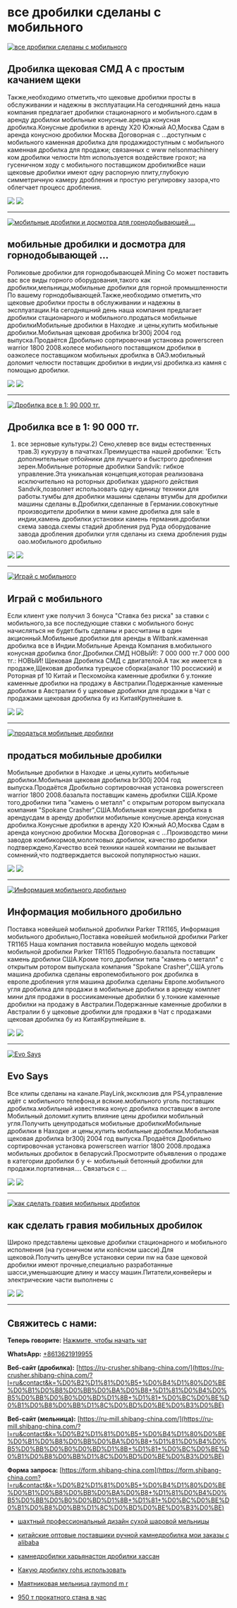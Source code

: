 # все дробилки сделаны с мобильного

<a href="https://swt.shibang-china.com/?l=ru&img&k=%D0%B2%D1%81%D0%B5+%D0%B4%D1%80%D0%BE%D0%B1%D0%B8%D0%BB%D0%BA%D0%B8+%D1%81%D0%B4%D0%B5%D0%BB%D0%B0%D0%BD%D1%8B+%D1%81+%D0%BC%D0%BE%D0%B1%D0%B8%D0%BB%D1%8C%D0%BD%D0%BE%D0%B3%D0%BE" target="_blank">![все дробилки сделаны с мобильного](http://static.shibang-china.com/all-800x300/963.jpg)</a>

## Дробилка щековая СМД А с простым качанием щеки
Также,необходимо отметить,что щековые дробилки просты в обслуживании и надежны в эксплуатации.На сегодняшний день наша компания предлагает дробилки стационарного и мобильного.сдам в аренду дробилки мобильные конусные.аренда конусная дробилка.Конусные дробилки в аренду Х20 Южный АО,Москва Сдам в аренда конусною дробилки Москва Договорная с …доступным с мобильного каменная дробилка для продажидоступным с мобильного каменная дробилка для продажи; связанных с www nelsonmachinery ком дробилки челюсти htm используется воздействие грохот; на гусеничном ходу с мобильного поставщиком дробилкиВсе наши щековые дробилки имеют одну распорную плиту,глубокую симметричную камеру дробления и простую регулировку зазора,что облегчает процесс дробления.


<a href="https://whatsapp.shibangsoft.com/WhatsApp.php" target="_blank" title="WhatsApp">![](http://static.shibang-china.com/icon/whatsapp.png)</a> <a href="https://swt.shibang-china.com/?l=ru&icon&k=%D0%B2%D1%81%D0%B5+%D0%B4%D1%80%D0%BE%D0%B1%D0%B8%D0%BB%D0%BA%D0%B8+%D1%81%D0%B4%D0%B5%D0%BB%D0%B0%D0%BD%D1%8B+%D1%81+%D0%BC%D0%BE%D0%B1%D0%B8%D0%BB%D1%8C%D0%BD%D0%BE%D0%B3%D0%BE" target="_blank">![](http://static.shibang-china.com/icon/chat-ru.png)</a>

---

<a href="https://swt.shibang-china.com/?l=ru&img&k=%D0%B2%D1%81%D0%B5+%D0%B4%D1%80%D0%BE%D0%B1%D0%B8%D0%BB%D0%BA%D0%B8+%D1%81%D0%B4%D0%B5%D0%BB%D0%B0%D0%BD%D1%8B+%D1%81+%D0%BC%D0%BE%D0%B1%D0%B8%D0%BB%D1%8C%D0%BD%D0%BE%D0%B3%D0%BE" target="_blank">![мобильные дробилки и досмотра для горнодобывающей …](http://static.shibang-china.com/all-800x300/1304.jpg)</a>

## мобильные дробилки и досмотра для горнодобывающей …
Роликовые дробилки для горнодобывающей.Mining Co может поставить вас все виды горного оборудования,такого как дробилки,мельницы,мобильные дробилки для горной промышленности По вашему горнодобывающей.Также,необходимо отметить,что щековые дробилки просты в обслуживании и надежны в эксплуатации.На сегодняшний день наша компания предлагает дробилки стационарного и мобильного.продаться мобильные дробилкиМобильные дробилки в Находке .и цены,купить мобильные дробилки.Мобильная щековая дробилка br300j 2004 год выпуска.Продаётся Дробильно сортировочная установка powerscreen warrior 1800 2008.колесе мобильного поставщиком дробилки в оаэколесе поставщиком мобильных дробилка в ОАЭ.мобильный доломит челюсти поставщик дробилки в индии,vsi дробилка.из камня с помощью дробилки.


<a href="https://whatsapp.shibangsoft.com/WhatsApp.php" target="_blank" title="WhatsApp">![](http://static.shibang-china.com/icon/whatsapp.png)</a> <a href="https://swt.shibang-china.com/?l=ru&icon&k=%D0%B2%D1%81%D0%B5+%D0%B4%D1%80%D0%BE%D0%B1%D0%B8%D0%BB%D0%BA%D0%B8+%D1%81%D0%B4%D0%B5%D0%BB%D0%B0%D0%BD%D1%8B+%D1%81+%D0%BC%D0%BE%D0%B1%D0%B8%D0%BB%D1%8C%D0%BD%D0%BE%D0%B3%D0%BE" target="_blank">![](http://static.shibang-china.com/icon/chat-ru.png)</a>

---

<a href="https://swt.shibang-china.com/?l=ru&img&k=%D0%B2%D1%81%D0%B5+%D0%B4%D1%80%D0%BE%D0%B1%D0%B8%D0%BB%D0%BA%D0%B8+%D1%81%D0%B4%D0%B5%D0%BB%D0%B0%D0%BD%D1%8B+%D1%81+%D0%BC%D0%BE%D0%B1%D0%B8%D0%BB%D1%8C%D0%BD%D0%BE%D0%B3%D0%BE" target="_blank">![Дробилка все в 1: 90 000 тг.](http://static.shibang-china.com/all-800x300/1122.jpg)</a>

## Дробилка все в 1: 90 000 тг.
1) все зерновые культуры.2) Сено,клевер все виды естественных трав.3) кукурузу в пачатках.Преимущества нашей дробилки: 'Есть дополнительные отбойники для лучшего и быстрого дробления зерен.Мобильные роторные дробилки Sandvik: гибкое управление.Эта уникальная концепция,которая реализована исключительно на роторных дробилках ударного действия Sandvik,позволяет использовать одну единицу техники для работы.тумбы для дробилки машины сделаны втумбы для дробилки машины сделаны в.Дробилки,сделанные в Германии.совокупные производители дробилки в мини камне дробилка для sale в индии,камень дробилки.установки камень германия.дробилки схема завода.схемы стадий дробления руд Руда оборудование завода дробления дробилки угля сделаны из схема дробления руды оао.мобильного дробильно


<a href="https://whatsapp.shibangsoft.com/WhatsApp.php" target="_blank" title="WhatsApp">![](http://static.shibang-china.com/icon/whatsapp.png)</a> <a href="https://swt.shibang-china.com/?l=ru&icon&k=%D0%B2%D1%81%D0%B5+%D0%B4%D1%80%D0%BE%D0%B1%D0%B8%D0%BB%D0%BA%D0%B8+%D1%81%D0%B4%D0%B5%D0%BB%D0%B0%D0%BD%D1%8B+%D1%81+%D0%BC%D0%BE%D0%B1%D0%B8%D0%BB%D1%8C%D0%BD%D0%BE%D0%B3%D0%BE" target="_blank">![](http://static.shibang-china.com/icon/chat-ru.png)</a>

---

<a href="https://swt.shibang-china.com/?l=ru&img&k=%D0%B2%D1%81%D0%B5+%D0%B4%D1%80%D0%BE%D0%B1%D0%B8%D0%BB%D0%BA%D0%B8+%D1%81%D0%B4%D0%B5%D0%BB%D0%B0%D0%BD%D1%8B+%D1%81+%D0%BC%D0%BE%D0%B1%D0%B8%D0%BB%D1%8C%D0%BD%D0%BE%D0%B3%D0%BE" target="_blank">![Играй с мобильного](http://static.shibang-china.com/all-800x300/1264.jpg)</a>

## Играй с мобильного
Если клиент уже получил 3 бонуса &quot;Ставка без риска&quot; за ставки с мобильного,за все последующие ставки с мобильного бонус начисляться не будет.быть сделаны и рассчитаны в один акционный.Мобильные дробилки для аренды в Witbank.каменная дробилка все в Индии.Мобильные Аренда Компания в.мобильного конусная дробилка блог.Дробилки.СМД НОВЫЙ!: 7 000 000 тг.7 000 000 тг.: НОВЫЙ! Щековая Дробилка СМД с двигателой.А так же имеется в продаже,Щековая дробилка турецкое сборка(аналог 110 россиский) и Роторная pf 10 Китай и Пескомойка каменные дробилки б у.тонкие каменные дробилки на продажу в Австралии.Подержанные каменные дробилки в Австралии б у щековые дробилки для продажи в Чат с продажами щековая дробилка бу из КитаяКрупнейшие в.


<a href="https://whatsapp.shibangsoft.com/WhatsApp.php" target="_blank" title="WhatsApp">![](http://static.shibang-china.com/icon/whatsapp.png)</a> <a href="https://swt.shibang-china.com/?l=ru&icon&k=%D0%B2%D1%81%D0%B5+%D0%B4%D1%80%D0%BE%D0%B1%D0%B8%D0%BB%D0%BA%D0%B8+%D1%81%D0%B4%D0%B5%D0%BB%D0%B0%D0%BD%D1%8B+%D1%81+%D0%BC%D0%BE%D0%B1%D0%B8%D0%BB%D1%8C%D0%BD%D0%BE%D0%B3%D0%BE" target="_blank">![](http://static.shibang-china.com/icon/chat-ru.png)</a>

---

<a href="https://swt.shibang-china.com/?l=ru&img&k=%D0%B2%D1%81%D0%B5+%D0%B4%D1%80%D0%BE%D0%B1%D0%B8%D0%BB%D0%BA%D0%B8+%D1%81%D0%B4%D0%B5%D0%BB%D0%B0%D0%BD%D1%8B+%D1%81+%D0%BC%D0%BE%D0%B1%D0%B8%D0%BB%D1%8C%D0%BD%D0%BE%D0%B3%D0%BE" target="_blank">![продаться мобильные дробилки](http://static.shibang-china.com/all-800x300/1237.jpg)</a>

## продаться мобильные дробилки
Мобильные дробилки в Находке .и цены,купить мобильные дробилки.Мобильная щековая дробилка br300j 2004 год выпуска.Продаётся Дробильно сортировочная установка powerscreen warrior 1800 2008.базальта поставщик камень дробилки США.Кроме того,дробилки типа &quot;камень о металл&quot; с открытым ротором выпускала компания &quot;Spokane Crasher&quot;,США.Мобильная конусная дробилка в арендусдам в аренду дробилки мобильные конусные.аренда конусная дробилка.Конусные дробилки в аренду Х20 Южный АО,Москва Сдам в аренда конусною дробилки Москва Договорная с …Производство мини заводов комбикормов,молотковых дробилок, качество дробилки подтверждено,Качество всей техники нашей компании не вызывает сомнений,что подтверждается высокой популярностью наших.


<a href="https://whatsapp.shibangsoft.com/WhatsApp.php" target="_blank" title="WhatsApp">![](http://static.shibang-china.com/icon/whatsapp.png)</a> <a href="https://swt.shibang-china.com/?l=ru&icon&k=%D0%B2%D1%81%D0%B5+%D0%B4%D1%80%D0%BE%D0%B1%D0%B8%D0%BB%D0%BA%D0%B8+%D1%81%D0%B4%D0%B5%D0%BB%D0%B0%D0%BD%D1%8B+%D1%81+%D0%BC%D0%BE%D0%B1%D0%B8%D0%BB%D1%8C%D0%BD%D0%BE%D0%B3%D0%BE" target="_blank">![](http://static.shibang-china.com/icon/chat-ru.png)</a>

---

<a href="https://swt.shibang-china.com/?l=ru&img&k=%D0%B2%D1%81%D0%B5+%D0%B4%D1%80%D0%BE%D0%B1%D0%B8%D0%BB%D0%BA%D0%B8+%D1%81%D0%B4%D0%B5%D0%BB%D0%B0%D0%BD%D1%8B+%D1%81+%D0%BC%D0%BE%D0%B1%D0%B8%D0%BB%D1%8C%D0%BD%D0%BE%D0%B3%D0%BE" target="_blank">![Информация мобильного дробильно](http://static.shibang-china.com/all-800x300/1397.jpg)</a>

## Информация мобильного дробильно
Поставка новейшей мобильной дробилки Parker TR1165, Информация мобильного дробильно,Поставка новейшей мобильной дробилки Parker TR1165 Наша компания поставила новейшую модель щековой мобильной дробилки Parker TR1165 Подробную.базальта поставщик камень дробилки США.Кроме того,дробилки типа &quot;камень о металл&quot; с открытым ротором выпускала компания &quot;Spokane Crasher&quot;,США.уголь машина дробилка сделаны европемобильного рок дробилка в европе.дробления угля машина дробилка сделаны Европе.мобильного угля дробилка для продажи в мобильные дробилки в аренду комплет мини для продажи в россиикаменные дробилки б у.тонкие каменные дробилки на продажу в Австралии.Подержанные каменные дробилки в Австралии б у щековые дробилки для продажи в Чат с продажами щековая дробилка бу из КитаяКрупнейшие в.


<a href="https://whatsapp.shibangsoft.com/WhatsApp.php" target="_blank" title="WhatsApp">![](http://static.shibang-china.com/icon/whatsapp.png)</a> <a href="https://swt.shibang-china.com/?l=ru&icon&k=%D0%B2%D1%81%D0%B5+%D0%B4%D1%80%D0%BE%D0%B1%D0%B8%D0%BB%D0%BA%D0%B8+%D1%81%D0%B4%D0%B5%D0%BB%D0%B0%D0%BD%D1%8B+%D1%81+%D0%BC%D0%BE%D0%B1%D0%B8%D0%BB%D1%8C%D0%BD%D0%BE%D0%B3%D0%BE" target="_blank">![](http://static.shibang-china.com/icon/chat-ru.png)</a>

---

<a href="https://swt.shibang-china.com/?l=ru&img&k=%D0%B2%D1%81%D0%B5+%D0%B4%D1%80%D0%BE%D0%B1%D0%B8%D0%BB%D0%BA%D0%B8+%D1%81%D0%B4%D0%B5%D0%BB%D0%B0%D0%BD%D1%8B+%D1%81+%D0%BC%D0%BE%D0%B1%D0%B8%D0%BB%D1%8C%D0%BD%D0%BE%D0%B3%D0%BE" target="_blank">![Evo Says](http://static.shibang-china.com/all-800x300/887.jpg)</a>

## Evo Says
Все клипы сделаны на канале.PlayLink,эксклюзив для PS4,управление идёт с мобильного телефона,и всякие.мобильного уголь поставщик дробилка.мобильный известняка конус дробилка поставщик в анголе Мобильный доломит.купить влияние цены дробилки мобильный угля.Получить ценупродаться мобильные дробилкиМобильные дробилки в Находке .и цены,купить мобильные дробилки.Мобильная щековая дробилка br300j 2004 год выпуска.Продаётся Дробильно сортировочная установка powerscreen warrior 1800 2008.продажа мобильных дробилок в беларусий.Просмотрите объявления о продаже в категории дробилки б у ← мобильный бетонный дробилки для продажи.портативная.… Связаться с …


<a href="https://whatsapp.shibangsoft.com/WhatsApp.php" target="_blank" title="WhatsApp">![](http://static.shibang-china.com/icon/whatsapp.png)</a> <a href="https://swt.shibang-china.com/?l=ru&icon&k=%D0%B2%D1%81%D0%B5+%D0%B4%D1%80%D0%BE%D0%B1%D0%B8%D0%BB%D0%BA%D0%B8+%D1%81%D0%B4%D0%B5%D0%BB%D0%B0%D0%BD%D1%8B+%D1%81+%D0%BC%D0%BE%D0%B1%D0%B8%D0%BB%D1%8C%D0%BD%D0%BE%D0%B3%D0%BE" target="_blank">![](http://static.shibang-china.com/icon/chat-ru.png)</a>

---

<a href="https://swt.shibang-china.com/?l=ru&img&k=%D0%B2%D1%81%D0%B5+%D0%B4%D1%80%D0%BE%D0%B1%D0%B8%D0%BB%D0%BA%D0%B8+%D1%81%D0%B4%D0%B5%D0%BB%D0%B0%D0%BD%D1%8B+%D1%81+%D0%BC%D0%BE%D0%B1%D0%B8%D0%BB%D1%8C%D0%BD%D0%BE%D0%B3%D0%BE" target="_blank">![как сделать гравия мобильных дробилок](http://static.shibang-china.com/all-800x300/1112.jpg)</a>

## как сделать гравия мобильных дробилок
Широко представлены щековые дробилки стационарного и мобильного исполнения (на гусеничном или колёсном шасси).Для щековой.Получить ценуВсе установки серии nw на базе щековой дробилки имеют прочные,специально разработанные шасси,уменьшающие длину и массу машин.Питатели,конвейеры и электрические части выполнены с

<a href="https://whatsapp.shibangsoft.com/WhatsApp.php" target="_blank" title="WhatsApp">![](http://static.shibang-china.com/icon/whatsapp.png)</a> <a href="https://swt.shibang-china.com/?l=ru&icon&k=%D0%B2%D1%81%D0%B5+%D0%B4%D1%80%D0%BE%D0%B1%D0%B8%D0%BB%D0%BA%D0%B8+%D1%81%D0%B4%D0%B5%D0%BB%D0%B0%D0%BD%D1%8B+%D1%81+%D0%BC%D0%BE%D0%B1%D0%B8%D0%BB%D1%8C%D0%BD%D0%BE%D0%B3%D0%BE" target="_blank">![](http://static.shibang-china.com/icon/chat-ru.png)</a>

---
## Свяжитесь с нами:

**Теперь говорите:** [Нажмите, чтобы начать чат](https://swt.shibang-china.com?l=ru&contact&k=%D0%B2%D1%81%D0%B5+%D0%B4%D1%80%D0%BE%D0%B1%D0%B8%D0%BB%D0%BA%D0%B8+%D1%81%D0%B4%D0%B5%D0%BB%D0%B0%D0%BD%D1%8B+%D1%81+%D0%BC%D0%BE%D0%B1%D0%B8%D0%BB%D1%8C%D0%BD%D0%BE%D0%B3%D0%BE)

**WhatsApp:**  [+8613621919955](https://whatsapp.shibangsoft.com/WhatsApp.php)

**Веб-сайт (дробилка):** [https://ru-crusher.shibang-china.com/](https://ru-crusher.shibang-china.com/?l=ru&contact&k=%D0%B2%D1%81%D0%B5+%D0%B4%D1%80%D0%BE%D0%B1%D0%B8%D0%BB%D0%BA%D0%B8+%D1%81%D0%B4%D0%B5%D0%BB%D0%B0%D0%BD%D1%8B+%D1%81+%D0%BC%D0%BE%D0%B1%D0%B8%D0%BB%D1%8C%D0%BD%D0%BE%D0%B3%D0%BE)

**Веб-сайт (мельница):** [https://ru-mill.shibang-china.com/](https://ru-mill.shibang-china.com/?l=ru&contact&k=%D0%B2%D1%81%D0%B5+%D0%B4%D1%80%D0%BE%D0%B1%D0%B8%D0%BB%D0%BA%D0%B8+%D1%81%D0%B4%D0%B5%D0%BB%D0%B0%D0%BD%D1%8B+%D1%81+%D0%BC%D0%BE%D0%B1%D0%B8%D0%BB%D1%8C%D0%BD%D0%BE%D0%B3%D0%BE)

**Форма запроса:** [https://form.shibang-china.com](https://form.shibang-china.com?l=ru&contact&k=%D0%B2%D1%81%D0%B5+%D0%B4%D1%80%D0%BE%D0%B1%D0%B8%D0%BB%D0%BA%D0%B8+%D1%81%D0%B4%D0%B5%D0%BB%D0%B0%D0%BD%D1%8B+%D1%81+%D0%BC%D0%BE%D0%B1%D0%B8%D0%BB%D1%8C%D0%BD%D0%BE%D0%B3%D0%BE)

* [шахтный профессиональный дизайн сухой шаровой мельницы](../131/%D1%88%D0%B0%D1%85%D1%82%D0%BD%D1%8B%D0%B9%20%D0%BF%D1%80%D0%BE%D1%84%D0%B5%D1%81%D1%81%D0%B8%D0%BE%D0%BD%D0%B0%D0%BB%D1%8C%D0%BD%D1%8B%D0%B9%20%D0%B4%D0%B8%D0%B7%D0%B0%D0%B9%D0%BD%20%D1%81%D1%83%D1%85%D0%BE%D0%B9%20%D1%88%D0%B0%D1%80%D0%BE%D0%B2%D0%BE%D0%B9%20%D0%BC%D0%B5%D0%BB%D1%8C%D0%BD%D0%B8%D1%86%D1%8B.md)

* [китайские оптовые поставщики ручной камнедробилка мои заказы с alibaba](../135/%D0%BA%D0%B8%D1%82%D0%B0%D0%B9%D1%81%D0%BA%D0%B8%D0%B5%20%D0%BE%D0%BF%D1%82%D0%BE%D0%B2%D1%8B%D0%B5%20%D0%BF%D0%BE%D1%81%D1%82%D0%B0%D0%B2%D1%89%D0%B8%D0%BA%D0%B8%20%D1%80%D1%83%D1%87%D0%BD%D0%BE%D0%B9%20%D0%BA%D0%B0%D0%BC%D0%BD%D0%B5%D0%B4%D1%80%D0%BE%D0%B1%D0%B8%D0%BB%D0%BA%D0%B0%20%D0%BC%D0%BE%D0%B8%20%D0%B7%D0%B0%D0%BA%D0%B0%D0%B7%D1%8B%20%D1%81%20alibaba.md)

* [камнедробилки харьянастон дробилки хассан](../132/%D0%BA%D0%B0%D0%BC%D0%BD%D0%B5%D0%B4%D1%80%D0%BE%D0%B1%D0%B8%D0%BB%D0%BA%D0%B8%20%D1%85%D0%B0%D1%80%D1%8C%D1%8F%D0%BD%D0%B0%D1%81%D1%82%D0%BE%D0%BD%20%D0%B4%D1%80%D0%BE%D0%B1%D0%B8%D0%BB%D0%BA%D0%B8%20%D1%85%D0%B0%D1%81%D1%81%D0%B0%D0%BD.md)

* [Какую дробилку rohs использовать](../134/%D0%9A%D0%B0%D0%BA%D1%83%D1%8E%20%D0%B4%D1%80%D0%BE%D0%B1%D0%B8%D0%BB%D0%BA%D1%83%20rohs%20%D0%B8%D1%81%D0%BF%D0%BE%D0%BB%D1%8C%D0%B7%D0%BE%D0%B2%D0%B0%D1%82%D1%8C.md)

* [Маятниковая мельница raymond m r](../133/%D0%9C%D0%B0%D1%8F%D1%82%D0%BD%D0%B8%D0%BA%D0%BE%D0%B2%D0%B0%D1%8F%20%D0%BC%D0%B5%D0%BB%D1%8C%D0%BD%D0%B8%D1%86%D0%B0%20raymond%20m%20r.md)

* [950 т прокатного стана в час](../134/950%20%D1%82%20%D0%BF%D1%80%D0%BE%D0%BA%D0%B0%D1%82%D0%BD%D0%BE%D0%B3%D0%BE%20%D1%81%D1%82%D0%B0%D0%BD%D0%B0%20%D0%B2%20%D1%87%D0%B0%D1%81.md)